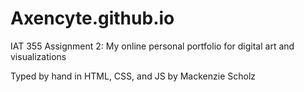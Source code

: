 # Axencyte.github.io
IAT 355 Assignment 2:
My online personal portfolio for digital art and visualizations

Typed by hand in HTML, CSS, and JS by Mackenzie Scholz 



